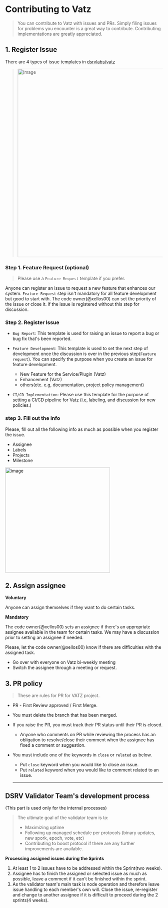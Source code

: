 # Contributing to Vatz

> You can contribute to Vatz with issues and PRs. 
> Simply filing issues for problems you encounter is a great way to contribute. 
> Contributing implementations are greatly appreciated.

## 1. Register Issue

There are 4 types of issue templates in [dsrvlabs/vatz](https://github.com/dsrvlabs)
> <img width="600" alt="image" src="https://user-images.githubusercontent.com/6308023/167222664-2fdedbd1-12ff-4e96-aa12-983745799149.png">

### Step 1. Feature Request (optional)
  > Please use a `Feature Request` template if you prefer.

   Anyone can register an issue to request a new feature that enhances our system.
   `Feature Request` step isn't mandatory for all feature development but good to start with.
   The code owner(@xellos00) can set the priority of the issue or close it. if the issue is registered without this step for discussion.

### Step 2. Register Issue
 
- `Bug Report`:
   This template is used for raising an issue to report a bug or bug fix that's been reported. 

- `Feature Development`:
   This template is used to set the next step of development once the discussion is over in the previous step(`Feature request`).
   You can specify the purpose when you create an issue for feature development.
   - New Feature for the Service/Plugin (Vatz)
   - Enhancement (Vatz)
   - others(etc. e.g, documentation, project policy management)
   
- `CI/CD Implementation`:
   Please use this template for the purpose of setting a CI/CD pipeline for Vatz (i.e, labeling, and discussion for new policies.)

### step 3. Fill out the info

Please, fill out all the following info as much as possible when you register the issue.
- Assignee
- Labels
- Projects
- Milestone

<img width="335" alt="image" src="https://user-images.githubusercontent.com/6308023/164614699-2ddeea3f-b0c6-45db-be28-7193afb613cc.png">


## 2. Assign assignee
**Voluntary**

Anyone can assign themselves if they want to do certain tasks.   

**Mandatory**

The code owner(@xellos00) sets an assignee if there's an appropriate assignee available in the team for certain tasks. We may have a discussion prior to setting an assignee if needed.

  Please, let the code owner(@xellos00) know if there are difficulties with the assigned task.
  - Go over with everyone on Vatz bi-weekly meeting
  - Switch the assignee through a meeting or request.

## 3. PR policy
> These are rules for PR for VATZ project. 

- PR - First Review approved / First Merge.
- You must delete the branch that has been merged.
- If you raise the PR, you must track their PR status until their PR is closed.
    - Anyone who comments on PR while reviewing the process has an obligation to resolve/close their comment when the assignee has fixed a comment or suggestion.
- You must include one of the keywords in `close` or `related` as below. 
   - Put `close` keyword when you would like to close an issue. 
   - Put `related` keyword when you would like to comment related to an issue. 
  

  ---


## DSRV Validator Team's development process
(This part is used only for the internal processes)

>The ultimate goal of the validator team is to:
>- Maximizing uptime
>- Following up managed schedule per protocols (binary updates, new spork, epoch, vote, etc)
>- Contributing to boost protocol if there are any further improvements are available.

**Processing assigned issues during the Sprints**

1. At least 1 to 2 issues have to be addressed within the Sprint(two weeks).
2. Assignee has to finish the assigned or selected issue as much as possible, leave a comment if it can't be finished within the sprint.
3. As the validator team's main task is node operation and therefore leave issue handling to each member's own will. 
   Close the issue, re-register and change to another assignee if it is difficult to proceed during the 2 sprints(4 weeks).
